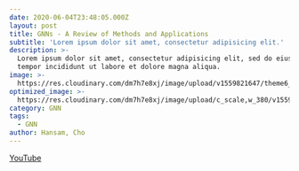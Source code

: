 ```yaml
---
date: 2020-06-04T23:48:05.000Z
layout: post
title: GNNs - A Review of Methods and Applications
subtitle: 'Lorem ipsum dolor sit amet, consectetur adipisicing elit.'
description: >-
  Lorem ipsum dolor sit amet, consectetur adipisicing elit, sed do eiusmod
  tempor incididunt ut labore et dolore magna aliqua.
image: >-
  https://res.cloudinary.com/dm7h7e8xj/image/upload/v1559821647/theme6_qeeojf.jpg
optimized_image: >-
  https://res.cloudinary.com/dm7h7e8xj/image/upload/c_scale,w_380/v1559821647/theme6_qeeojf.jpg
category: GNN
tags:
  - GNN
author: Hansam, Cho
---
```

[YouTube](https://youtu.be/wVhhPfRqoDE)